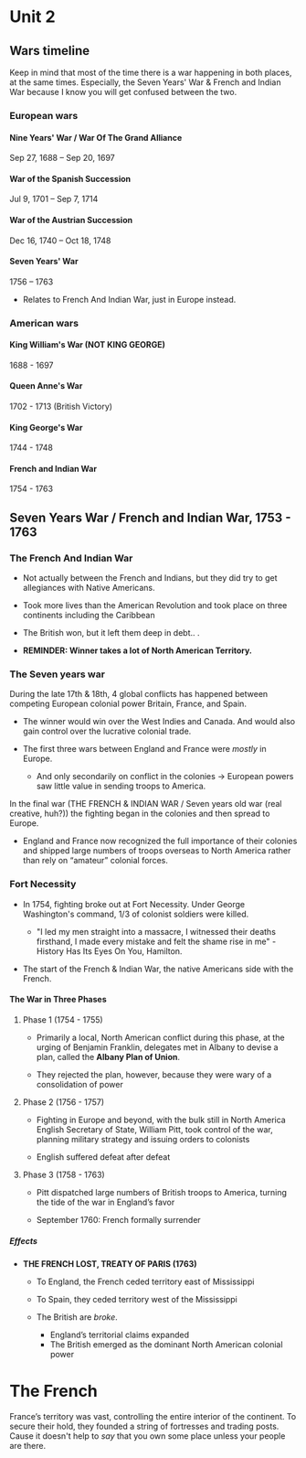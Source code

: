 # Unit 2
## Wars timeline

 Keep in mind that most of the time there is a war happening in both places, at the same times. Especially, the Seven Years' War & French and Indian War because I know you will get confused between the two.

### European wars

#### Nine Years' War / War Of The Grand Alliance
 Sep 27, 1688 – Sep 20, 1697

#### War of the Spanish Succession
 Jul 9, 1701 – Sep 7, 1714

#### War of the Austrian Succession
 Dec 16, 1740 – Oct 18, 1748

#### Seven Years' War
 1756 – 1763

 - Relates to French And Indian War, just in Europe instead.

### American wars

#### King William's War (NOT KING GEORGE)
 1688 - 1697

#### Queen Anne's War
 1702 - 1713 (British Victory)

#### King George's War
 1744 - 1748
  
#### French and Indian War
 1754 - 1763

## Seven Years War / French and Indian War, 1753 - 1763 

### The French And Indian War 
 - Not actually between the French and Indians, but they did try to get allegiances with Native Americans.

 - Took more lives than the American Revolution and took place on three continents including the Caribbean 

 - The British won, but it left them deep in debt.. .

 - **REMINDER: Winner takes a lot of North American Territory.**

### The Seven years war
  
  During the late 17th & 18th, 4 global conflicts has happened between competing European colonial power Britain, France, and Spain.

  - The winner would win over the West Indies and Canada. And would also gain control over the lucrative colonial trade.

  - The first three wars between England and France were *mostly* in Europe.
    - And only secondarily on conflict in the colonies → European powers saw little value in sending troops to America.
 
 In the final war (THE FRENCH & INDIAN WAR / Seven years old war (real creative, huh?)) the fighting began in the colonies and then spread to Europe.

 - England and France now recognized the full importance of their colonies and shipped large numbers of troops overseas to North America rather than rely on “amateur” colonial forces.


### Fort Necessity

  - In 1754, fighting broke out at Fort Necessity. Under George Washington's command, 1/3 of colonist soldiers were killed.
    - "I led my men straight into a massacre, I witnessed their deaths firsthand, I made every mistake and felt the shame rise in me" - History Has Its Eyes On You, Hamilton.

  - The start of the French & Indian War, the native Americans side with the French.

#### The War in Three Phases

 1. Phase 1 (1754 - 1755)
    * Primarily a local, North American conflict during this phase, at the urging of Benjamin Franklin, delegates met in Albany to devise a plan, called the **Albany Plan of Union**.

    * They rejected the plan, however, because they were wary of a consolidation of power
 
 2. Phase 2 (1756 - 1757)
    * Fighting in Europe and beyond, with the bulk still in North America English Secretary of State, William Pitt, took control of the war, planning military strategy and issuing orders to colonists

    * English suffered defeat after defeat

 3. Phase 3 (1758 - 1763)
    * Pitt dispatched large numbers of British troops to America, turning the tide of the war in England’s favor

    * September 1760: French formally surrender

##### Effects

  - **THE FRENCH LOST, TREATY OF PARIS (1763)**
    - To England, the French ceded territory east of Mississippi 

    - To Spain, they ceded territory west of the Mississippi

    - The British are *broke*.
      - England’s territorial claims expanded
      - The British emerged as the dominant North American colonial power

# The French

France’s territory was vast, controlling the entire interior of the continent. To secure their hold, they founded a string of fortresses and trading posts. 
Cause it doesn't help to *say* that you own some place unless your people are there. 
